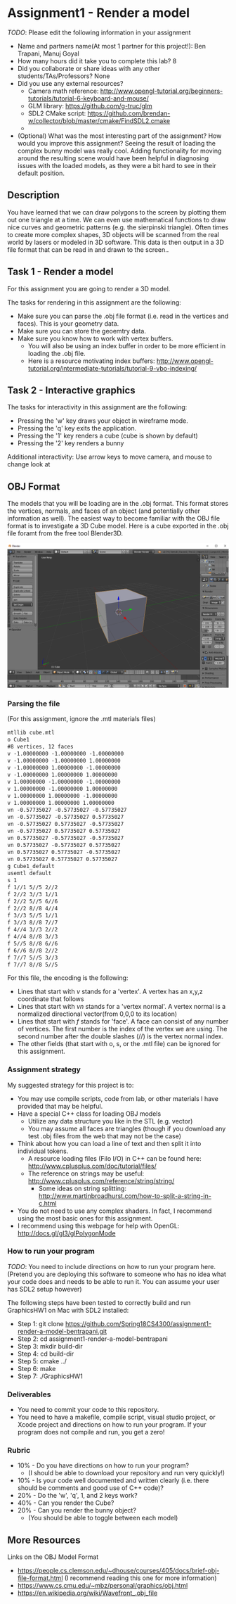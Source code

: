 # Assignment1 - Render a model

*TODO*: Please edit the following information in your assignment

* Name and partners name(At most 1 partner for this project!): Ben Trapani, Manuj Goyal
* How many hours did it take you to complete this lab? 8
* Did you collaborate or share ideas with any other students/TAs/Professors? None
* Did you use any external resources? 
  * Camera math reference: http://www.opengl-tutorial.org/beginners-tutorials/tutorial-6-keyboard-and-mouse/
  * GLM library: https://github.com/g-truc/glm
  * SDL2 CMake script: https://github.com/brendan-w/collector/blob/master/cmake/FindSDL2.cmake
  * 
* (Optional) What was the most interesting part of the assignment? How would you improve this assignment?
  Seeing the result of loading the complex bunny model was really cool. Adding
  functionality for moving around the resulting scene would have been helpful in diagnosing issues with
  the loaded models, as they were a bit hard to see in their default position.
## Description

You have learned that we can draw polygons to the screen by plotting them out one triangle at a time. We can even use mathematical functions to draw nice curves and geometric patterns (e.g. the sierpinski triangle).  Often times to create more complex shapes, 3D objects will be scanned from the real world by lasers or modeled in 3D software.  This data is then output in a 3D file format that can be read in and drawn to the screen..
  
## Task 1 - Render a model

For this assignment you are going to render a 3D model. 

The tasks for rendering in this assignment are the following:
- Make sure you can parse the .obj file format (i.e. read in the vertices and faces). This is your geometry data.
- Make sure you can store the geoemtry data.
- Make sure you know how to work with vertex buffers.
  - You will also be using an index buffer in order to be more efficient in loading the .obj file.
  - Here is a resource motivating index buffers: http://www.opengl-tutorial.org/intermediate-tutorials/tutorial-9-vbo-indexing/

## Task 2 - Interactive graphics

The tasks for interactivity in this assignment are the following:
- Pressing the 'w' key draws your object in wireframe mode.
- Pressing the 'q' key exits the application.
- Pressing the '1' key renders a cube (cube is shown by default)
- Pressing the '2' key renders a bunny

Additional interactivity:
Use arrow keys to move camera, and mouse to change look at

## OBJ Format

The models that you will be loading are in the .obj format. This format stores the vertices, normals, and faces of an object (and potentially other information as well). The easiest way to become familiar with the OBJ file format is to investigate a 3D Cube model. Here is a cube exported in the .obj file foramt from the free tool Blender3D.

![Alt text](/media/cube.png?raw=true "Cube in Blender3D")

### Parsing the file

(For this assignment, ignore the .mtl materials files)
```
mtllib cube.mtl
o Cube1
#8 vertices, 12 faces
v -1.00000000 -1.00000000 -1.00000000
v -1.00000000 -1.00000000 1.00000000
v -1.00000000 1.00000000 -1.00000000
v -1.00000000 1.00000000 1.00000000
v 1.00000000 -1.00000000 -1.00000000
v 1.00000000 -1.00000000 1.00000000
v 1.00000000 1.00000000 -1.00000000
v 1.00000000 1.00000000 1.00000000
vn -0.57735027 -0.57735027 -0.57735027
vn -0.57735027 -0.57735027 0.57735027
vn -0.57735027 0.57735027 -0.57735027
vn -0.57735027 0.57735027 0.57735027
vn 0.57735027 -0.57735027 -0.57735027
vn 0.57735027 -0.57735027 0.57735027
vn 0.57735027 0.57735027 -0.57735027
vn 0.57735027 0.57735027 0.57735027
g Cube1_default
usemtl default
s 1
f 1//1 5//5 2//2
f 2//2 3//3 1//1
f 2//2 5//5 6//6
f 2//2 8//8 4//4
f 3//3 5//5 1//1
f 3//3 8//8 7//7
f 4//4 3//3 2//2
f 4//4 8//8 3//3
f 5//5 8//8 6//6
f 6//6 8//8 2//2
f 7//7 5//5 3//3
f 7//7 8//8 5//5
```

For this file, the encoding is the following:
* Lines that start with *v* stands for a 'vertex'. A vertex has an x,y,z coordinate that follows
* Lines that start with *vn* stands for a 'vertex normal'. A vertex normal is a normalized directional vector(from 0,0,0 to its location)
* Lines that start with *f* stands for 'face'. A face can consist of any number of vertices. The first number is the index of the vertex we are using. The second number after the double slashes (//) is the vertex normal index.
* The other fields (that start with o, s, or the .mtl file) can be ignored for this assignment.

### Assignment strategy

My suggested strategy for this project is to:

* You may use compile scripts, code from lab, or other materials I have provided that may be helpful.
* Have a special C++ class for loading OBJ models
  * Utilize any data structure you like in the STL (e.g. vector)
  * You may assume all faces are triangles (though if you download any test .obj files from the web that may not be the case)
* Think about how you can load a line of text and then split it into individual tokens.
  * A resource loading files (Filo I/O) in C++ can be found here: http://www.cplusplus.com/doc/tutorial/files/
  * The reference on strings may be useful: http://www.cplusplus.com/reference/string/string/
    * Some ideas on string splitting: http://www.martinbroadhurst.com/how-to-split-a-string-in-c.html
* You do not need to use any complex shaders. In fact, I recommend using the most basic ones for this assignment.
* I recommend using this webpage for help with OpenGL: http://docs.gl/gl3/glPolygonMode

### How to run your program

*TODO*: You need to include directions on how to run your program here. 
(Pretend you are deploying this software to someone who has no idea what your code does and needs to be able to run it. You can assume your user has SDL2 setup however)

The following steps have been tested to correctly build and run GraphicsHW1 on Mac with SDL2 installed:
* Step 1: git clone https://github.com/Spring18CS4300/assignment1-render-a-model-bentrapani.git
* Step 2: cd assignment1-render-a-model-bentrapani
* Step 3: mkdir build-dir
* Step 4: cd build-dir
* Step 5: cmake ../
* Step 6: make
* Step 7: ./GraphicsHW1

### Deliverables

* You need to commit your code to this repository.
* You need to have a makefile, compile script, visual studio project, or Xcode project and directions on how to run your program. If your program does not compile and run, you get a zero!

### Rubric

* 10% - Do you have directions on how to run your program? 
  * (I should be able to download your repository and run very quickly!)
* 10% - Is your code well documented and written clearly (i.e. there should be comments and good use of C++ code)?
* 20% - Do the 'w', 'q', 1, and 2 keys work?
* 40% - Can you render the Cube?
* 20% - Can you render the bunny object?
  * (You should be able to toggle between each model)

## More Resources

Links on the OBJ Model Format
* https://people.cs.clemson.edu/~dhouse/courses/405/docs/brief-obj-file-format.html (I recommend reading this one for more information)
* https://www.cs.cmu.edu/~mbz/personal/graphics/obj.html
* https://en.wikipedia.org/wiki/Wavefront_.obj_file
